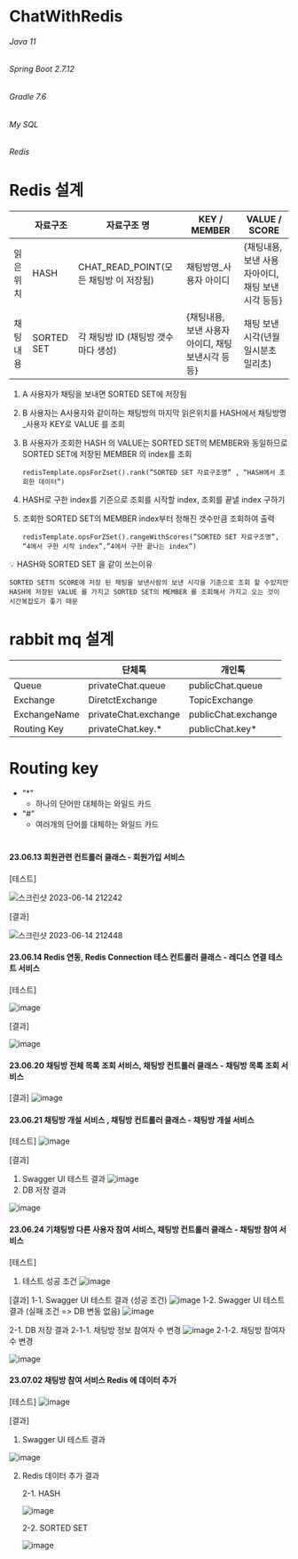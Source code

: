 # ChatWithRedis

###### Java 11
###### Spring Boot 2.7.12
###### Gradle 7.6
###### My SQL
###### Redis

# Redis 설계

|  | 자료구조 | 자료구조 명 | KEY / MEMBER | VALUE / SCORE |
| --- | --- | --- | --- | --- |
| 읽은 위치 | HASH | CHAT_READ_POINT(모든 채팅방 이 저장됨) | 채팅방명_사용자 아이디 | {채팅내용, 보낸 사용자아이디, 채팅 보낸시각 등등} |
| 채팅 내용 | SORTED SET | 각 채팅방 ID (채팅방 갯수 마다 생성) | {채팅내용, 보낸 사용자아이디, 채팅 보낸시각 등등} | 채팅 보낸 시각(년월일시분초밀리초) |

1. A 사용자가 채팅을 보내면 SORTED SET에 저장됨
2. B 사용자는 A사용자와 같이하는 채팅방의 마지막 읽은위치를 HASH에서 채팅방명_사용자 KEY로 VALUE 를 조회
3. B 사용자가 조회한 HASH 의 VALUE는 SORTED SET의 MEMBER와 동일하므로 SORTED SET에 저장된 MEMBER 의 index를 조회 

   `redisTemplate.opsForZset().rank(”SORTED SET 자료구조명” , “HASH에서 조회한 데이터”)`
5. HASH로 구한 index를 기준으로 조회를 시작할 index, 조회를 끝낼 index 구하기
6. 조회한 SORTED SET의 MEMBER index부터 정해진 갯수만큼 조회하여 출력

   `redisTemplate.opsForZSet().rangeWithScores(”SORTED SET 자료구조명”, “4에서 구한 시작 index”,”4에서 구한 끝나는 index”)`

<aside>
   💡 HASH와 SORTED SET 을 같이 쓰는이유
  
    SORTED SET의 SCORE에 저장 된 채팅을 보낸사람의 보낸 시각을 기준으로 조회 할 수있지만 
    HASH에 저장된 VALUE 를 가지고 SORTED SET의 MEMBER 를 조회해서 가지고 오는 것이 시간복잡도가 좋기 때문

</aside>

# rabbit mq 설계

|  | 단체톡 | 개인톡 |
| --- | --- | --- |
| Queue | privateChat.queue | publicChat.queue |
| Exchange | DiretctExchange | TopicExchange |
| ExchangeName | privateChat.exchange | publicChat.exchange |
| Routing Key | privateChat.key.* | publicChat.key* |

# Routing key

- "*"
    - 하나의 단어만 대체하는 와일드 카드
- "#"
    - 여러개의 단어를 대체하는 와일드 카드
 


  
      
#



#### 23.06.13 회원관련 컨트롤러 클래스 - 회원가입 서비스
[테스트]

![스크린샷 2023-06-14 212242](https://github.com/jadussi/ChatWithRedis/assets/136336510/3c8aac3d-f110-42c4-b8a5-6f5eadcab1cf)


[결과]

![스크린샷 2023-06-14 212448](https://github.com/jadussi/ChatWithRedis/assets/136336510/a868be48-d306-4b34-9cc6-09e67fadab74)



#### 23.06.14 Redis 연동, Redis Connection 테스 컨트롤러 클래스 - 레디스 연결 테스트 서비스
[테스트]

![image](https://github.com/jadussi/ChatWithRedis/assets/136336510/c7d6c7e6-30de-46d3-9d61-15ec3fa5fb1e)


[결과]

![image](https://github.com/jadussi/ChatWithRedis/assets/136336510/08ec5e2d-42c4-415e-9567-ea1376cbbec7)


#### 23.06.20 채팅방 전체 목록 조회 서비스, 채팅방 컨트롤러 클래스 - 채팅방 목록 조회 서비스
[결과]
![image](https://github.com/jadussi/ChatWithRedis/assets/136336510/7f7038aa-1c5b-4d46-a264-d4bc9da2e784)

#### 23.06.21 채팅방 개설 서비스 , 채팅방 컨트롤러 클래스 - 채팅방 개설 서비스
[테스트]
![image](https://github.com/jadussi/ChatWithRedis/assets/136336510/7db62780-560a-4ebd-a02a-abc6bb6b21d2)

[결과]
1. Swagger UI 테스트 결과
![image](https://github.com/jadussi/ChatWithRedis/assets/136336510/5b643105-d9b7-4e4a-9c68-c0da3d358d4c)
2. DB 저장 결과
   
![image](https://github.com/jadussi/ChatWithRedis/assets/136336510/5d9e280c-b370-4fbf-ad3d-810be9ba412f)


#### 23.06.24 기채팅방 다른 사용자 참여 서비스, 채팅방 컨트롤러 클래스 - 채팅방 참여 서비스
[테스트]
1. 테스트 성공 조건
![image](https://github.com/jadussi/ChatWithRedis/assets/136336510/e5aef640-b96c-412e-8df8-29d700bc6559)

[결과]
1-1. Swagger UI 테스트 결과 (성공 조건)
![image](https://github.com/jadussi/ChatWithRedis/assets/136336510/c4a24bfd-c3cc-4228-9a21-7a3a30c978fc)
1-2. Swagger UI 테스트 결과 (실패 조건 => DB 변동 없음)
![image](https://github.com/jadussi/ChatWithRedis/assets/136336510/6a0fe2f7-f933-49cf-a0ee-7e9360f87ba7)




2-1. DB 저장 결과
2-1-1. 채팅방 정보 참여자 수 변경
![image](https://github.com/jadussi/ChatWithRedis/assets/136336510/5f082732-ba1a-4215-9f6c-5eb3ca951569)
2-1-2. 채팅방 참여자 수 변경


![image](https://github.com/jadussi/ChatWithRedis/assets/136336510/05b718ec-9cda-4e69-96b5-873695b0404b)


#### 23.07.02 채팅방 참여 서비스 Redis 에 데이터 추가
[테스트]
![image](https://github.com/jadussi/ChatWithRedis/assets/136336510/5375aa26-3d23-4b3f-97ac-bcf3e4e58223)

[결과]
1. Swagger UI 테스트 결과

![image](https://github.com/jadussi/ChatWithRedis/assets/136336510/ad3cad0f-f71d-4575-9648-dc9909fdc8f5)

2. Redis 데이터 추가 결과
   
   2-1. HASH
   
   ![image](https://github.com/jadussi/ChatWithRedis/assets/136336510/d21b2a3d-0f6c-4e3a-be6d-1edc603c02d9)

   2-2. SORTED SET
   
   ![image](https://github.com/jadussi/ChatWithRedis/assets/136336510/854adc86-9c63-4aee-b025-af0cea078552)

   





